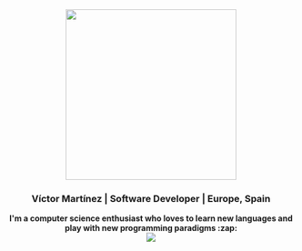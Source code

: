

<div align="center">
  <img width="300" src="https://www.rustacean.net/assets/rustacean-flat-happy.svg">
  <br/>
  <h3>Víctor Martínez | Software Developer | Europe, Spain</h3>
  <strong>I'm a computer science enthusiast who loves to learn new languages and play with new programming paradigms :zap: </strong>
  <br/>
  <img src="https://github-readme-stats.vercel.app/api?username=JasterV&count_private=true&show_icons=true&theme=synthwave" />
</div>


